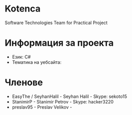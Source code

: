 # Kotenca
Software Technologies Team for Practical Project

# Информация за проекта
* Език: C#
* Тематика на уебсайта: 

# Членове
* EasyThe / SeyhanHalil - Seyhan Halil - Skype: sekoto15
* StanimirP - Stanimir Petrov - Skype: hacker3220
* preslav95 - Preslav Velikov - 
